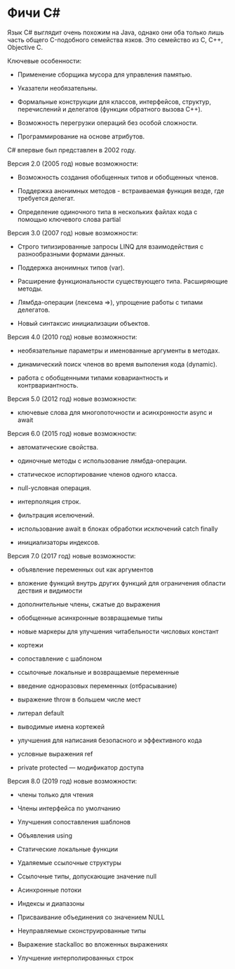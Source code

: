 # Фичи C#

Язык C# выглядит очень похожим на Java, однако они оба только лишь часть общего C-подобного семейства язков. Это семейство из C, C++, Objective C.

Ключевые особенности:

- Применение сборщика мусора для управления памятью.

- Указатели необязательны.

- Формальные конструкции для классов, интерфейсов, структур, перечислений и делегатов (функции обратного вызова C++).

- Возможность перегрузки операций без особой сложности.

- Программирование на основе атрибутов.

C# впервые был представлен в 2002 году.

Версия 2.0 (2005 год) новые возможности:

- Возможность создания обобщенных типов и обобщенных членов.

- Поддержка анонимных методов - встраиваемая функция везде, где требуется делегат.

- Определение одиночного типа в нескольких файлах кода с помощью ключевого слова partial

Версия 3.0 (2007 год) новые возможности:

- Строго типизированные запросы LINQ для взаимодействия с разнообразными формами данных.

- Поддержка анонимных типов (vаr).

- Расширение функциональности существующего типа. Расширяющие методы.

- Лямбда-операции (лексема =>), упрощение работы с типами делегатов.

- Новый синтаксис инициализации объектов.

Версия 4.0 (2010 год) новые возможности:

- необязательные параметры и именованные аргументы в методах.

- динамический поиск членов во время выполения кода (dynamic).

- работа с обобщенными типами ковариантность и контрвариантность.

Версия 5.0 (2012 год) новые возможности:

- ключевые слова для многопоточности и асинхронности async и await

Версия 6.0 (2015 год) новые возможности:

- автоматические свойства.

- одиночные методы с использование лямбда-операции.

- статическое испортирование членов одного класса.

- null-условная операция.

- интерполяция строк.

- фильтрация иселючений.

- использование await в блоках обработки исключений catch finally

- инициализаторы индексов.

Версия 7.0 (2017 год) новые возможности:

- объявление переменных out как аргументов

- вложение функций внутрь других функций для ограничения области дествия и видимости

- дополнительные члены, сжатые до выражения

- обобщенные асинхронные возвращаемые типы

- новые маркеры для улучшения читабельности числовых констант

- кортежи

- сопоставление с шаблоном

- ссылочные локальные и возвращаемые переменные

- введение одноразовых переменных (отбрасывание)

- выражение throw в большем числе мест

- литерал default

- выводимые имена кортежей

- улучшения для написания безопасного и эффективного кода

- условные выражения ref

- private protected — модификатор доступа

Версия 8.0 (2019 год) новые возможности:

- члены только для чтения

- Члены интерфейса по умолчанию

- Улучшения сопоставления шаблонов

- Объявления using

- Статические локальные функции

- Удаляемые ссылочные структуры

- Ссылочные типы, допускающие значение null

- Асинхронные потоки

- Индексы и диапазоны

- Присваивание объединения со значением NULL

- Неуправляемые сконструированные типы

- Выражение stackalloc во вложенных выражениях

- Улучшение интерполированных строк